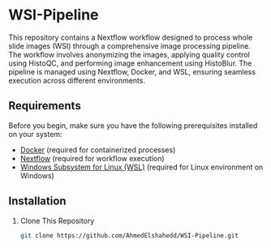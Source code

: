 # WSI-Pipeline

This repository contains a Nextflow workflow designed to process whole slide images (WSI) through a comprehensive image processing pipeline. The workflow involves anonymizing the images, applying quality control using HistoQC, and performing image enhancement using HistoBlur. The pipeline is managed using Nextflow, Docker, and WSL, ensuring seamless execution across different environments.

## Requirements

Before you begin, make sure you have the following prerequisites installed on your system:

- [Docker](https://www.docker.com/get-started) (required for containerized processes)
- [Nextflow](https://www.nextflow.io/docs/latest/getstarted.html) (required for workflow execution)
- [Windows Subsystem for Linux (WSL)](https://docs.microsoft.com/en-us/windows/wsl/install) (required for Linux environment on Windows)

## Installation

1. Clone This Repository

   ```bash
   git clone https://github.com/AhmedElshahedd/WSI-Pipeline.git
